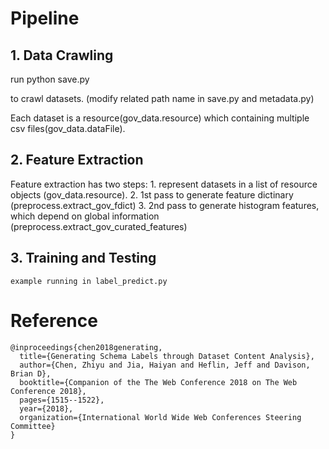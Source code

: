 # Pipeline
## 1. Data Crawling

run 
	python save.py

to crawl datasets. (modify related path name in save.py and metadata.py)

Each dataset is a resource(gov_data.resource) which containing multiple csv files(gov_data.dataFile). 

## 2. Feature Extraction


Feature extraction has two steps:
	1. represent datasets in a list of resource objects (gov_data.resource).
	2. 1st pass to generate feature dictinary (preprocess.extract_gov_fdict)
	3. 2nd pass to generate histogram features, which depend on global information (preprocess.extract_gov_curated_features)

## 3. Training and Testing
	example running in label_predict.py


# Reference

	@inproceedings{chen2018generating,
	  title={Generating Schema Labels through Dataset Content Analysis},
	  author={Chen, Zhiyu and Jia, Haiyan and Heflin, Jeff and Davison, Brian D},
	  booktitle={Companion of the The Web Conference 2018 on The Web Conference 2018},
	  pages={1515--1522},
	  year={2018},
	  organization={International World Wide Web Conferences Steering Committee}
	}
